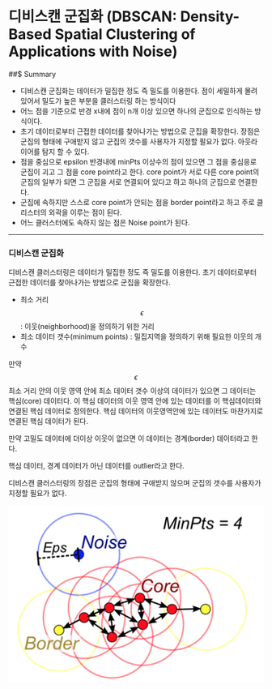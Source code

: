 <script> MathJax.Hub.Queue(["Typeset", MathJax.Hub]); </script>

# 디비스캔 군집화 (DBSCAN: Density-Based Spatial Clustering of Applications with Noise)

##$ Summary

- 디비스캔 군집화는 데이터가 밀집한 정도 즉 밀도를 이용한다. 점이 세밀하게 몰려 있어서 밀도가 높은 부분을 클러스터링 하는 방식이다
- 어느 점을 기준으로 반경 x내에 점이 n개 이상 있으면 하나의 군집으로 인식하는 방식이다.
- 초기 데이터로부터 근접한 데이터를 찾아나가는 방법으로 군집을 확장한다. 장점은 군집의 형태에 구애받지 않고 군집의 갯수를 사용자가 지정할 필요가 없다. 아웃라이어를 탐지 할 수 있다. 
- 점을 중심으로 epsilon 반경내에 minPts 이상수의 점이 있으면 그 점을 중심응로 군집이 괴고 그 점을 core point라고 한다. core point가 서로 다른 core point의 군집의 일부가 되면 그 군집을 서로 연결되어 있다고 하고 하나의 군집으로 연결한다. 
- 군집에 속하지만 스스로 core point가 안되는 점을 border point라고 하고 주로 클리스터의 외곽을 이루는 점이 된다.
- 어느 클러스터에도 속하지 않는 점은 Noise point가 된다.

----------------

### 디비스캔 군집화

디비스캔 클러스터링은 데이터가 밀집한 정도 즉 밀도를 이용한다. 초기 데이터로부터 근접한 데이터를 찾아나가는 방법으로 군집을 확장한다. 
- 최소 거리 $$\epsilon$$ : 이웃(neighborhood)을 정의하기 위한 거리
- 최소 데이터 갯수(minimum points) : 밀집지역을 정의하기 위해 필요한 이웃의 개수

만약 $$\epsilon$$ 최소 거리 안의 이웃 영역 안에 최소 데이터 갯수 이상의 데이터가 있으면 그 데이터는 핵심(core) 데이터다. 이 핵심 데이터의 이웃 영역 안에 있는 데이터를 이 핵심데이터와 연결된 핵심 데이터로 정의한다. 핵심 데이터의 이웃영역안에 있는 데이터도 마찬가지로 연결된 핵심 데이터가 된다.

만약 고밀도 데이터에 더이상 이웃이 없으면 이 데이터는 경계(border) 데이터라고 한다. 

핵심 데이터, 경계 데이터가 아닌 데이터를 outlier라고 한다.  

디비스캔 클러스터링의 장점은 군집의 형태에 구애받지 않으며 군집의 갯수를 사용자가 지정할 필요가 없다.

![image-20200306163919541](../../../resource/img/image-20200306163919541.png)



